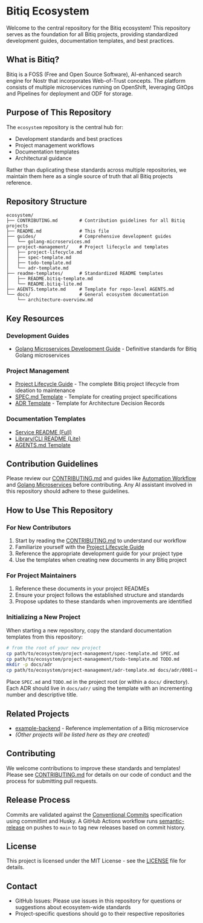 # Bitiq Ecosystem

Welcome to the central repository for the Bitiq ecosystem! This repository serves as the foundation for all Bitiq projects, providing standardized development guides, documentation templates, and best practices.

## What is Bitiq?

Bitiq is a FOSS (Free and Open Source Software), AI-enhanced search engine for Nostr that incorporates Web-of-Trust concepts. The platform consists of multiple microservices running on OpenShift, leveraging GitOps and Pipelines for deployment and ODF for storage.

## Purpose of This Repository

The `ecosystem` repository is the central hub for:

- Development standards and best practices
- Project management workflows
- Documentation templates
- Architectural guidance

Rather than duplicating these standards across multiple repositories, we maintain them here as a single source of truth that all Bitiq projects reference.

## Repository Structure

```
ecosystem/
├── CONTRIBUTING.md        # Contribution guidelines for all Bitiq projects
├── README.md              # This file
├── guides/                # Comprehensive development guides
│   └── golang-microservices.md 
├── project-management/    # Project lifecycle and templates
│   ├── project-lifecycle.md
│   ├── spec-template.md
│   ├── todo-template.md
│   └── adr-template.md
├── readme-templates/      # Standardized README templates
│   ├── README.bitiq-template.md
│   └── README.bitiq-lite.md
├── AGENTS.template.md     # Template for repo-level AGENTS.md
└── docs/                  # General ecosystem documentation
    └── architecture-overview.md
```

## Key Resources

### Development Guides

- [Golang Microservices Development Guide](guides/golang-microservices.md) - Definitive standards for Bitiq Golang microservices

### Project Management

- [Project Lifecycle Guide](project-management/project-lifecycle.md) - The complete Bitiq project lifecycle from ideation to maintenance
- [SPEC.md Template](project-management/spec-template.md) - Template for creating project specifications
- [ADR Template](project-management/adr-template.md) - Template for Architecture Decision Records

### Documentation Templates

- [Service README (Full)](readme-templates/README.bitiq-template.md)
- [Library/CLI README (Lite)](readme-templates/README.bitiq-lite.md)
- [AGENTS.md Template](AGENTS.template.md)

## Contribution Guidelines

Please review our [CONTRIBUTING.md](CONTRIBUTING.md) and guides like [Automation Workflow](guides/automation-workflow.md) and [Golang Microservices](guides/golang-microservices.md) before contributing. Any AI assistant involved in this repository should adhere to these guidelines.
## How to Use This Repository

### For New Contributors

1. Start by reading the [CONTRIBUTING.md](CONTRIBUTING.md) to understand our workflow
2. Familiarize yourself with the [Project Lifecycle Guide](project-management/project-lifecycle.md)
3. Reference the appropriate development guide for your project type
4. Use the templates when creating new documents in any Bitiq project

### For Project Maintainers

1. Reference these documents in your project READMEs
2. Ensure your project follows the established structure and standards
3. Propose updates to these standards when improvements are identified

### Initializing a New Project

When starting a new repository, copy the standard documentation templates from this repository:

```bash
# from the root of your new project
cp path/to/ecosystem/project-management/spec-template.md SPEC.md
cp path/to/ecosystem/project-management/todo-template.md TODO.md
mkdir -p docs/adr
cp path/to/ecosystem/project-management/adr-template.md docs/adr/0001-example-decision.md
```

Place `SPEC.md` and `TODO.md` in the project root (or within a `docs/` directory). Each ADR should live in `docs/adr/` using the template with an incrementing number and descriptive title.

## Related Projects

- [example-backend](https://github.com/paulcapestany/example-backend) - Reference implementation of a Bitiq microservice
- *(Other projects will be listed here as they are created)*

## Contributing

We welcome contributions to improve these standards and templates! Please see [CONTRIBUTING.md](CONTRIBUTING.md) for details on our code of conduct and the process for submitting pull requests.

## Release Process

Commits are validated against the [Conventional Commits](https://www.conventionalcommits.org/) specification using commitlint and Husky. A GitHub Actions workflow runs [semantic-release](https://semantic-release.gitbook.io) on pushes to `main` to tag new releases based on commit history.

## License

This project is licensed under the MIT License - see the [LICENSE](LICENSE) file for details.

## Contact

- GitHub Issues: Please use issues in this repository for questions or suggestions about ecosystem-wide standards
- Project-specific questions should go to their respective repositories
